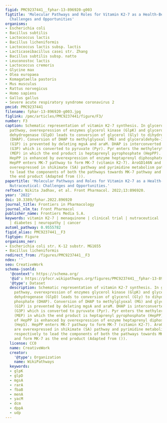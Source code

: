 ```yaml
---
figid: PMC9237441__fphar-13-896920-g003
figtitle: 'Molecular Pathways and Roles for Vitamin K2-7 as a Health-Beneficial Nutraceutical:
  Challenges and Opportunities'
organisms:
- Escherichia coli
- Bacillus subtilis
- Lactococcus lactis
- Bacillus licheniformis
- Lactococcus lactis subsp. lactis
- Lacticaseibacillus casei str. Zhang
- Bacillus subtilis subsp. natto
- Leuconostoc lactis
- Lactococcus cremoris
- Glycine max
- Olea europaea
- Komagataella pastoris
- Mus musculus
- Rattus norvegicus
- Homo sapiens
- Gallus gallus
- Severe acute respiratory syndrome coronavirus 2
pmcid: PMC9237441
filename: fphar-13-896920-g003.jpg
figlink: /pmc/articles/PMC9237441/figure/F3/
number: F3
caption: Schematic representation of vitamin K2-7 synthesis. In glycerol dissimilation
  pathway, overexpression of enzymes glycerol kinase (GlpK) and glycerol-3-phosphate
  dehydrogenase (GlpD) leads to conversion of glycerol (Gly) to dihydroxyacetone phosphate
  (DHAP). Conversion of DHAP to methylglyoxal (MG) and glyceraldehyde-1-phosphate
  (G1P) is prevented by deleting mgsA and araM. DHAP is interconverted to glyceraldehyde-3-phosphate
  (G3P) which is converted to pyruvate (Pyr). Pyr enters the methylerythritol pathway
  (MEP) in which the end product is heptaprenyl pyrophosphate (HepPP). Synthesis of
  HepPP is enhanced by overexpression of enzyme heptaprenyl diphosphate synthase (HepS).
  HepPP enters MK-7 pathway to form MK-7 (vitamin K2-7). AroGD146N and PyrGE156K are
  overexpressed in shikimate (SA) pathway and pyrimidine metabolism pathway respectively
  to lead the components of both the pathways towards MK-7 pathway and form MK-7 as
  the end product (Adapted from ()).
papertitle: 'Molecular Pathways and Roles for Vitamin K2-7 as a Health-Beneficial
  Nutraceutical: Challenges and Opportunities.'
reftext: Nikita Jadhav, et al. Front Pharmacol. 2022;13:896920.
year: '2022'
doi: 10.3389/fphar.2022.896920
journal_title: Frontiers in Pharmacology
journal_nlm_ta: Front Pharmacol
publisher_name: Frontiers Media S.A.
keywords: vitamin K2-7 | menaquinone | clinical trial | nutraceutical | osteocalcin
  | diabetes | neuropathy | cancer
automl_pathway: 0.9555782
figid_alias: PMC9237441__F3
figtype: Figure
organisms_ner:
- Escherichia coli str. K-12 substr. MG1655
- Bacillus licheniformis
redirect_from: /figures/PMC9237441__F3
ndex: ''
seo: CreativeWork
schema-jsonld:
  '@context': https://schema.org/
  '@id': https://pfocr.wikipathways.org/figures/PMC9237441__fphar-13-896920-g003.html
  '@type': Dataset
  description: Schematic representation of vitamin K2-7 synthesis. In glycerol dissimilation
    pathway, overexpression of enzymes glycerol kinase (GlpK) and glycerol-3-phosphate
    dehydrogenase (GlpD) leads to conversion of glycerol (Gly) to dihydroxyacetone
    phosphate (DHAP). Conversion of DHAP to methylglyoxal (MG) and glyceraldehyde-1-phosphate
    (G1P) is prevented by deleting mgsA and araM. DHAP is interconverted to glyceraldehyde-3-phosphate
    (G3P) which is converted to pyruvate (Pyr). Pyr enters the methylerythritol pathway
    (MEP) in which the end product is heptaprenyl pyrophosphate (HepPP). Synthesis
    of HepPP is enhanced by overexpression of enzyme heptaprenyl diphosphate synthase
    (HepS). HepPP enters MK-7 pathway to form MK-7 (vitamin K2-7). AroGD146N and PyrGE156K
    are overexpressed in shikimate (SA) pathway and pyrimidine metabolism pathway
    respectively to lead the components of both the pathways towards MK-7 pathway
    and form MK-7 as the end product (Adapted from ()).
  license: CC0
  name: CreativeWork
  creator:
    '@type': Organization
    name: WikiPathways
  keywords:
  - glpK
  - glpD
  - mgsA
  - rarA
  - fbaB
  - menA
  - yacM
  - dcm
  - dppA
  - udp
---
```

